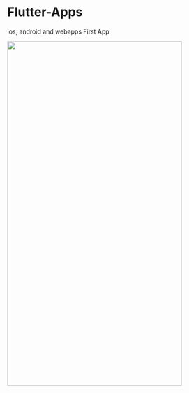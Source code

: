 # Flutter-Apps
ios, android and webapps
First App

<img src="https://raw.githubusercontent.com/alphoenixbiz/Flutter-Apps/Screenshot_1569163055.png" width="400" height="790">

